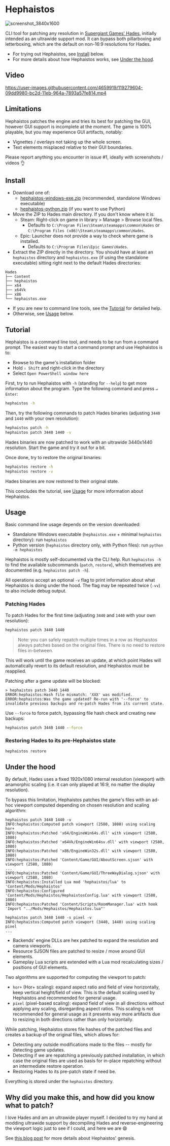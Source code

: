 # Hephaistos

![screenshot_3840x1600](https://user-images.githubusercontent.com/4659919/119279618-1cf06980-bc2d-11eb-8185-5915cbeda1e4.png)

CLI tool for patching any resolution in [Supergiant Games' Hades](https://store.steampowered.com/app/1145360/Hades/), initially intended as an ultrawide support mod.
It can bypass both pillarboxing and letterboxing, which are the default on non-16:9 resolutions for Hades.

- For trying out Hephaistos, see [Install](#install) below.
- For more details about how Hephaistos works, see [Under the hood](#under-the-hood).

## Video

https://user-images.githubusercontent.com/4659919/119279604-09dd9980-bc2d-11eb-964a-7893a57fe814.mp4

## Limitations

Hephaistos patches the engine and tries its best for patching the GUI, however GUI support is incomplete at the moment.
The game is 100% playable, but you may experience GUI artifacts, notably:

- Vignettes / overlays not taking up the whole screen.
- Text elements misplaced relative to their GUI boundaries.

Please report anything you encounter in issue #1, ideally with screenshots / videos&nbsp;👌

## Install

- Download one of:
  - [hephaistos-windows-exe.zip](https://github.com/nbusseneau/hephaistos/releases/latest/download/hephaistos-windows-exe.zip) (recommended, standalone Windows executable)
  - [hephaistos-python.zip](https://github.com/nbusseneau/hephaistos/releases/latest/download/hephaistos-python.zip) (if you want to use Python)
- Move the ZIP to Hades main directory. If you don't know where it is:
  - Steam: Right-click on game in library > Manage > Browse local files.
    - Defaults to `C:\Program Files\Steam\steamapps\common\Hades` or `C:\Program Files (x86)\Steam\steamapps\common\Hades`.
  - Epic: Launcher does not provide a way to check where game is installed.
    - Defaults to `C:\Program Files\Epic Games\Hades`.
- Extract the ZIP directly in the directory. You should have at least an `hephaistos` directory and `hephaistos.exe` (if using the standalone executable) sitting right next to the default Hades directories:

```
Hades
├── Content
├── hephaistos
├── x64
├── x64Vk
├── x86
└── hephaistos.exe
```

- If you are new to command line tools, see the [Tutorial](#tutorial) for detailed help.
- Otherwise, see [Usage](#usage) below.

## Tutorial

Hephaistos is a command line tool, and needs to be run from a command prompt.
The easiest way to start a command prompt and use Hephaistos is to:

- Browse to the game's installation folder
- Hold `⇧ Shift` and right-click in the directory
- Select `Open PowerShell window here`

First, try to run Hephaistos with `-h` (standing for `--help`) to get more information about the program. Type the following command and press `↵ Enter`:

```bat
hephaistos -h
```

Then, try the following commands to patch Hades binaries (adjusting `3440` and `1440` with your own resolution):

```bat
hephaistos patch -h
hephaistos patch 3440 1440 -v
```

Hades binaries are now patched to work with an ultrawide 3440x1440 resolution.
Start the game and try it out for a bit.

Once done, try to restore the original binaries:

```bat
hephaistos restore -h
hephaistos restore -v
```

Hades binaries are now restored to their original state.

This concludes the tutorial, see [Usage](#usage) for more information about Hephaistos.

## Usage

Basic command line usage depends on the version downloaded:

- Standalone Windows executable (`hephaistos.exe` + minimal `hephaistos` directory): run `hephaistos`
- Python version (`hephaistos` directory only, with Python files): run `python -m hephaistos`

Hephaistos is mostly self-documented via the CLI help.
Run `hephaistos -h` to find the available subcommands (`patch`, `restore`), which themselves are documented (e.g. `hephaistos patch -h`).

All operations accept an optional `-v` flag to print information about what Hephaistos is doing under the hood. The flag may be repeated twice (`-vv`) to also include debug output.

### Patching Hades

To patch Hades for the first time (adjusting `3440` and `1440` with your own resolution):

```bat
hephaistos patch 3440 1440
```

> Note: you can safely repatch multiple times in a row as Hephaistos always patches based on the original files. There is no need to restore files in-between.

This will work until the game receives an update, at which point Hades will automatically revert to its default resolution, and Hephaistos must be reapplied.

Patching after a game update will be blocked:

```console
> hephaistos patch 3440 1440
ERROR:hephaistos:Hash file mismatch: 'XXX' was modified.
ERROR:hephaistos:Was the game updated? Re-run with '--force' to invalidate previous backups and re-patch Hades from its current state.
```

Use `--force` to force patch, bypassing file hash check and creating new backups:

```bat
hephaistos patch 3440 1440 --force
```

### Restoring Hades to its pre-Hephaistos state

```bat
hephaistos restore
```

## Under the hood

By default, Hades uses a fixed 1920x1080 internal resolution (viewport) with anamorphic scaling (i.e. it can only played at 16:9, no matter the display resolution).

To bypass this limitation, Hephaistos patches the game's files with an ad-hoc viewport computed depending on chosen resolution and scaling algorithm:

```console
hephaistos patch 3440 1440 -v
INFO:hephaistos:Computed patch viewport (2580, 1080) using scaling hor+
INFO:hephaistos:Patched 'x64/EngineWin64s.dll' with viewport (2580, 1080)
INFO:hephaistos:Patched 'x64Vk/EngineWin64sv.dll' with viewport (2580, 1080)
INFO:hephaistos:Patched 'x86/EngineWin32s.dll' with viewport (2580, 1080)
INFO:hephaistos:Patched 'Content/Game/GUI/AboutScreen.sjson' with viewport (2580, 1080)
...
INFO:hephaistos:Patched 'Content/Game/GUI/ThreeWayDialog.sjson' with viewport (2580, 1080)
INFO:hephaistos:Installed Lua mod 'hephaistos/lua' to 'Content/Mods/Hephaistos'
INFO:hephaistos:Configured 'Content/Mods/Hephaistos/HephaistosConfig.lua' with viewport (2580, 1080)
INFO:hephaistos:Patched 'Content/Scripts/RoomManager.lua' with hook 'Import "../Mods/Hephaistos/Hephaistos.lua"'

hephaistos patch 3440 1440 -s pixel -v
INFO:hephaistos:Computed patch viewport (3440, 1440) using scaling pixel
...
```

- Backends' engine DLLs are hex patched to expand the resolution and camera viewports.
- Resource SJSON files are patched to resize / move around GUI elements.
- Gameplay Lua scripts are extended with a Lua mod recalculating sizes / positions of GUI elements.

Two algorithms are supported for computing the viewport to patch:

- `hor+` (Hor+ scaling): expand aspect ratio and field of view horizontally, keep vertical height/field of view. This is the default scaling used by Hephaistos and recommended for general usage.
- `pixel` (pixel-based scaling): expand field of view in all directions without applying any scaling, disregarding aspect ratios. This scaling is not recommended for general usage as it presents way more artifacts due to resizing in both directions rather than only horizontally.

While patching, Hephaistos stores file hashes of the patched files and creates a backup of the original files, which allows for:

- Detecting any outside modifications made to the files -- mostly for detecting game updates.
- Detecting if we are repatching a previously patched installation, in which case the original files are used as basis for in-place repatching without an intermediate restore operation.
- Restoring Hades to its pre-patch state if need be.

Everything is stored under the `hephaistos` directory.

## Why did you make this, and how did you know what to patch?

I love Hades and am an ultrawide player myself.
I decided to try my hand at modding ultrawide support by decompiling Hades and reverse-engineering the viewport logic just to see if I could, and here we are 😄

See [this blog post](https://nicolas.busseneau.fr/en/blog/2021/04/hades-ultrawide-mod) for more details about Hephaistos' genesis.
